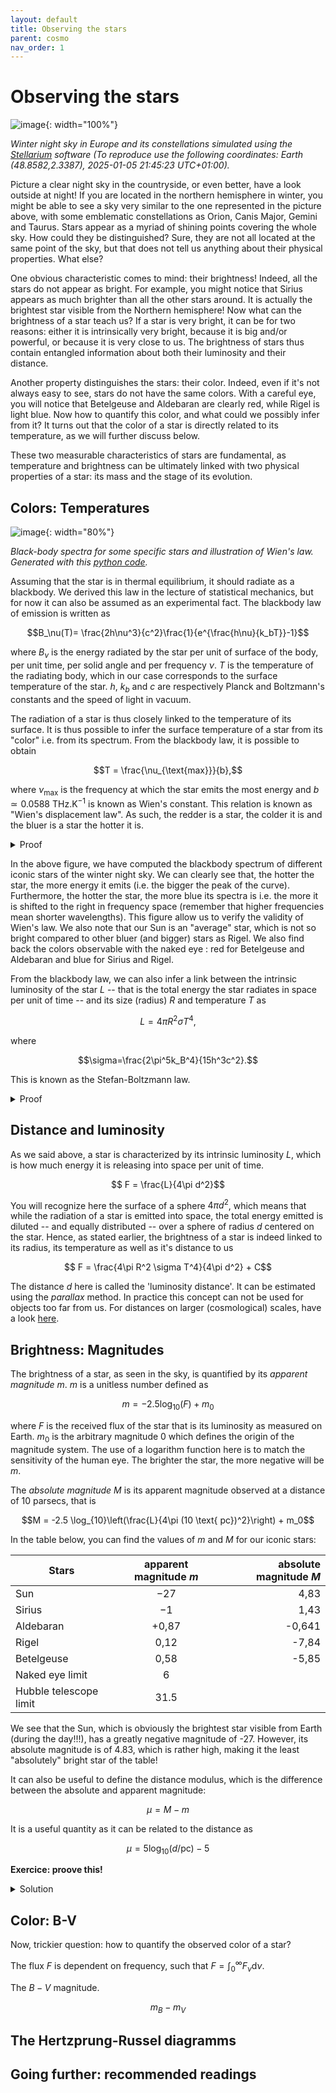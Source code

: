 ```yaml
---
layout: default
title: Observing the stars
parent: cosmo
nav_order: 1
---
```


# Observing the stars

![image](../images/stellarium.png){: width="100%"}

*Winter night sky in Europe and its constellations simulated using the [Stellarium](https://stellarium.org) software 
(To reproduce use the following coordinates: Earth (48.8582,2.3387), 2025-01-05 21:45:23 UTC+01:00).*

Picture a clear night sky in the countryside, or even better, have a look outside at night! If you are located in the northern hemisphere in winter, you might be able to see a sky very similar to the one represented in the picture above, with some emblematic constellations as Orion, Canis Major, Gemini and Taurus. Stars appear as a myriad of shining points covering the whole sky. How could they be distinguished?
Sure, they are not all located at the same point of the sky, but that does not tell us anything about their physical properties. What else?

One obvious characteristic comes to mind: their brightness! Indeed, all the stars do not appear as bright. For example, you might notice that Sirius appears as much brighter than all the other stars around. It is actually the brightest star visible from the Northern hemisphere!  Now what can the brightness of a star teach us? If a star is very bright, it can be for two reasons: either it is intrinsically very bright, because it is big and/or powerful, or because it is very close to us. The brightness of stars thus contain entangled information about both their luminosity and their distance.

Another property distinguishes the stars: their color. Indeed, even if it's not always easy to see, stars do not have the same colors. With a careful eye, you will notice that Betelgeuse and Aldebaran are clearly red, while Rigel is light blue. Now how to quantify this color, and what could we possibly infer from it? It turns out that the color of a star is directly related to its temperature, as we will further discuss below.

These two measurable characteristics of stars are fundamental, as temperature and brightness can be ultimately linked with two physical properties of a star: its mass and the stage of its evolution.

## Colors: Temperatures

![image](../images/blackbody.png){: width="80%"}

*Black-body spectra for some specific stars and illustration of Wien's law. Generated with this [python code](../codes/blackbody.py).*

Assuming that the star is in thermal equilibrium, it should radiate as a blackbody. We derived this law in the lecture of statistical mechanics, but for now it can also be assumed as an experimental fact. The blackbody law of emission is written as

$$B_\nu(T)= \frac{2h\nu^3}{c^2}\frac{1}{e^{\frac{h\nu}{k_bT}}-1}$$

where $B_\nu$ is the energy radiated by the star per unit of surface of the body, per unit time, per solid angle and per frequency $\nu$. $T$ is the temperature of the radiating body, which in our case corresponds to the surface temperature of the star. $h$, $k_b$ and $c$ are respectively Planck and Boltzmann's constants and the speed of light in vacuum.

The radiation of a star is thus closely linked to the temperature of its surface. It is thus possible to infer the surface temperature of a star from its "color" i.e. from its spectrum.
From the blackbody law, it is possible to obtain 

$$T = \frac{\nu_{\text{max}}}{b},$$

where $\nu_{\text{max}}$ is the frequency at which the star emits the most energy and $b\simeq 0.0588$ THz.K$^{-1}$ is known as Wien's constant. This relation is known as "Wien's displacement law". As such, the redder is a star, the colder it is and the bluer is a star the hotter it is.

<details>
  <summary>Proof</summary>

To find the maximum $\nu_{\text{max}}$ of the blackbody law $B_\nu$, we need to compute its derivative with respect to $\nu$ and set this derivative equal to zero, that is, we must solve

$$\frac{\text{d} B_\nu(T)}{\text{d}\nu}=0$$

Since

$$\frac{\text{d} }{\text{d}\nu}\left(\frac{2h\nu^3}{c^2}\right)= \frac{6h\nu^2}{c^2}$$

and 

$$\frac{\text{d}}{\text{d}\nu}\left(\frac{1}{e^{\frac{h\nu}{k_bT}}-1}\right)=\frac{h}{k_bT}\frac{e^{\frac{h\nu}{k_bT}}}{\left(e^{\frac{h\nu}{k_bT}}-1\right)^2} $$

Using the product rule, one finds that

$$\frac{\text{d} B_\nu(T)}{\text{d}\nu}= \frac{2h}{c^3}\left(\frac{3\nu^2}{e^{\frac{h\nu}{k_bT}}-1} - \frac{h\nu^3}{k_bT}\frac{e^{\frac{h\nu}{k_bT}}}{\left(e^{\frac{h\nu}{k_bT}}-1\right)^2}\right)$$

Writing $x=\frac{h\nu}{k_bT}$ and setting this equation to zero, one obtains

$$ 3(e^{x}-1)-xe^x=0 $$

This equation is tricky to solve and requires to use the involved concept of "Lambert's W-functions" noted $W_0(z)$ (for the principal mode). For simplicity, we will admit that the $x$ solving this equation is given by
 
$$\frac{h\nu_{\rm max}}{k_bT}=3+ W_0(-3e^{-3})$$

Thankfully, this can be computed numerically using scipy's function "lambertw". This (check the joined python code) allows us to obtain the value of $b\simeq 0.0588$ THz.K$^{-1}$ for Wien's constant.

</details>

In the above figure, we have computed the blackbody spectrum of different iconic stars of the winter night sky.  We can clearly see that, the hotter the star, the more energy it emits (i.e. the bigger the peak of the curve). Furthermore, the hotter the star, the more blue its spectra is i.e. the more it is shifted to the right in frequency space (remember that higher frequencies mean shorter wavelengths). This figure allow us to verify the validity of Wien's law. We also note that our Sun is an "average" star, which is not so bright compared to other bluer (and bigger) stars as Rigel. We also find back the colors observable with the naked eye : red for Betelgeuse and Aldebaran and blue for Sirius and Rigel.

From the blackbody law, we can also infer a link between the intrinsic luminosity of the star $L$ -- that is the total energy the star radiates in space per unit of time -- and its size (radius) $R$ and temperature $T$ as

$$ L = 4\pi R^2\sigma T^4,$$

where 

$$\sigma=\frac{2\pi^5k_B^4}{15h^3c^2}.$$

This is known as the Stefan-Boltzmann law.

<details>
  <summary>Proof</summary>

The total luminosity of the star is the integral of the Boltzmann law over the surface of the star, the total solid angle and the frequency

$$L = \iiint B_\nu(T) \text{d}S \cos(\theta)\text{d}\Omega\text{d}\nu $$

The additional and perhaps strange $\cos(\theta)$ factor will be explained below.

As $B_\nu$ is only a function of $\nu$, it becomes the product of three integrals

$$L = \int B_\nu(T)\text{d}\nu \int \text{d}S \int \text{d}\Omega $$

Assuming that a star is a sphere, then

$$\int \text{d}S = 4\pi R^2 $$
 
The solid angle integral is 

$$\int \cos(\theta)\text{d}\Omega = \int_0^{2\pi}\int_0^{\pi/2} \cos(\theta) \sin(\theta)\text{d}\varphi \text{d} \theta=\pi $$

It takes this form with an additional $\cos(\theta)$ because of Lambert's cosine law for the blackbody emission, saying that the intensity is smaller when looking the surface at an angle. We will have to admit this law here for simplicity. We integrate only over the half sphere as we are considering here the emission of an infinitesimal element of surface around itself.  
 
Now we must compute the final (and hardest) integral

$$ \int B_\nu(T)\text{d}\nu =\int \frac{2h\nu^3}{c^2}\frac{1}{e^{\frac{h\nu}{k_bT}}-1} \text{d}\nu$$

Posing $x=\frac{h\nu}{k_b T}$ and thus $\text{d}x=\frac{h}{k_b T}\text{d}\nu$, the integral becomes

$$ \int B_\nu(T)\text{d}\nu = \frac{2h}{c^2}\left(\frac{k_b T}{h}\right)^4\int_0^\infty \frac{x^3}{e^{x}-1} \text{d}x$$

The integral is the Riemann zeta function and can be shown to be equal to $\frac{\pi^4}{15}$. We will also admit this last result here.

Combining the three integrals we finally obtain as desired 

$$L =  \frac{2\pi^5k_B^4}{15h^3c^2} 4\pi R^2 T^4$$

</details>

## Distance and luminosity

As we said above, a star is characterized by its intrinsic luminosity $L$, which is how much energy it is releasing into space per unit of time.

$$ F = \frac{L}{4\pi d^2}$$

You will recognize here the surface of a sphere $4\pi d^2$, which means that while the radiation of a star is emitted into space, the total energy emitted is diluted -- and equally distributed -- over a sphere of radius $d$ centered on the star.
Hence, as stated earlier, the brightness of a star is indeed linked to its radius, its temperature as well as it's distance to us

$$ F = \frac{4\pi R^2 \sigma T^4}{4\pi d^2} + C$$

The distance $d$ here is called the 'luminosity distance'. It can be estimated using the *parallax* method. In practice this concept can not be used for objects too far from us. For distances on larger (cosmological) scales, have a look [here](../distances/).

## Brightness: Magnitudes

The brightness of a star, as seen in the sky, is quantified by its *apparent magnitude* $m$. $m$ is a unitless number defined as

$$m = -2.5 \log_{10}\left(F\right) + m_0$$

where $F$ is the received flux of the star that is its luminosity as measured on Earth. $m_0$ is the arbitrary magnitude $0$ which defines the origin of the magnitude system.
The use of a logarithm function here is to match the sensitivity of the human eye.
The brighter the star, the more negative will be $m$.

The *absolute magnitude* $M$ is its apparent magnitude observed at a distance of 10 parsecs, that is

$$M = -2.5 \log_{10}\left(\frac{L}{4\pi (10 \text{ pc})^2}\right) + m_0$$

In the table below, you can find the values of $m$ and $M$ for our iconic stars:

| Stars | apparent magnitude $m$ | absolute magnitude $M$|
|----------|:-------------:|------:|
| Sun |  −27 | 4,83 |
| Sirius |    −1   |   1,43 |
| Aldebaran | +0,87  | -0,641|
| Rigel | 0,12 | -7,84
| Betelgeuse | 0,58 | -5,85 |
| Naked eye limit | 6 |  |
| Hubble telescope limit | 31.5 |  |

We see that the Sun, which is obviously the brightest star visible from Earth (during the day!!!), has a greatly negative magnitude of -27. However, its absolute magnitude is of 4.83, which is rather high, making it the least "absolutely" bright star of the table!

It can also be useful to define the distance modulus, which is the difference between the absolute and apparent magnitude:

$$ \mu = M-m$$

It is a useful quantity as it can be related to the distance as

$$\mu = 5\log_{10}(d/\text{pc}) - 5$$

**Exercice: proove this!**
<details>
  <summary>Solution</summary>

Remember, as always, the usual log properties: $\log_{10}(a^b)=b\log_{10}(a)$, $\log_{10}(a\times b)=\log_{10}(a)+\log_{10}(b)$ and $\log_{10}(a/b)=\log_{10}(a)-\log_{10}(b)$. Note also that $\log_{10}(10)=1$.

From these properties:
$$ \mu = M-m $$
$$ = -2.5 \log_{10}\left(\frac{L}{4\pi d^2}\right) - 2.5 \log_{10}\left(\frac{L}{4\pi (10 \text{ pc})^2}\right)$$
$$= -2.5 \log_{10}\left(\frac{(10 \text{ pc})^2}{d^2}\right) $$
$$= -5 \log_{10}\left(\frac{(10 \text{ pc})}{d}\right) $$
$$= 5 \log_{10}\left(\frac{d}{(10 \text{ pc})}\right) $$
$$5\left( \log_{10}\left(d\right)-\log_{10}\left(10\right) \right) $$
$$5\log_{10}\left(d\right)-5$$

</details>

## Color: B-V

Now, trickier question: how to quantify the observed color of a star?

The flux $F$ is dependent on frequency, such that $F=\int_{0}^\infty F_\nu \text{d}\nu$.

The $B-V$ magnitude.

$$m_B - m_V $$


## The Hertzprung-Russel diagramms

## Going further: recommended readings



